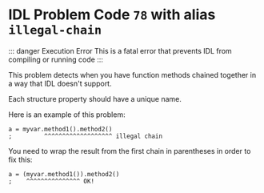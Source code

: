 # IDL Problem Code `78` with alias `illegal-chain`

::: danger Execution Error
This is a fatal error that prevents IDL from compiling or running code
:::

This problem detects when you have function methods chained together in a way that IDL doesn't support.

Each structure property should have a unique name.

Here is an example of this problem:

```idl
a = myvar.method1().method2()
;         ^^^^^^^^^^^^^^^^^^^ illegal chain
```

You need to wrap the result from the first chain in parentheses in order to fix this:

```idl
a = (myvar.method1()).method2()
;    ^^^^^^^^^^^^^^^ OK!
```
